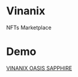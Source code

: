 # Vinanix
NFTs Marketplace

# Demo 

[VINANIX OASIS SAPPHIRE](https://embed.ipfscdn.io/ipfs/bafybeigtqeyfmqkfbdu7ubjlwhtqkdqckvee7waks4uwhmzdfvpfaqzdwm/marketplace-v3.html?contract=0xaB91a9cDbC538d5322F158742af42d7505852C28&chain=%7B%22name%22%3A%22Oasis+Sapphire+Testnet%22%2C%22chain%22%3A%22Sapphire%22%2C%22rpc%22%3A%5B%22https%3A%2F%2Foasis-sapphire-testnet.rpc.thirdweb.com%2F%24%7BTHIRDWEB_API_KEY%7D%22%5D%2C%22nativeCurrency%22%3A%7B%22name%22%3A%22Sapphire+Test+Rose%22%2C%22symbol%22%3A%22TEST%22%2C%22decimals%22%3A18%7D%2C%22shortName%22%3A%22sapphire-testnet%22%2C%22chainId%22%3A23295%2C%22testnet%22%3Atrue%2C%22slug%22%3A%22oasis-sapphire-testnet%22%2C%22icon%22%3A%7B%22url%22%3A%22ipfs%3A%2F%2Fbafkreiespupb52akiwrexxg7g72mh7m7h7lum5hmqijmpdh3kmuunzclha%22%2C%22width%22%3A2000%2C%22height%22%3A2000%2C%22format%22%3A%22png%22%7D%7D&clientId=12a9a181f0a9c4e920839c0ff2931318&directListingId=0&primaryColor=purple) 
